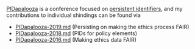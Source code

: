 [PIDapalooza](https://pidapalooza.org/) is a conference focused on [persistent identifiers](https://en.wikipedia.org/wiki/Persistent_identifier), and my contributions to individual shindings can be found via

- [PIDapalooza-2019.md](PIDapalooza-2019.md) (Persisting on making the ethics process FAIR)
- [PIDapalooza-2018.md](PIDapalooza-2018.md) (PIDs for policy elements)
- [PIDapalooza-2016.md](PIDapalooza-2016.md) (Making ethics data FAIR)
